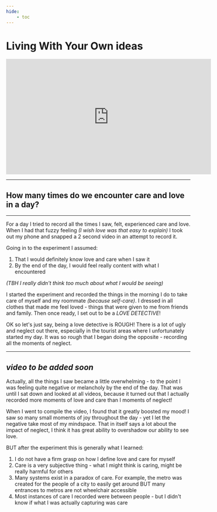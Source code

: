 ```yaml
---
hide:
    - toc
---
```


# Living With Your Own ideas

<iframe width="560" height="315" src="https://www.youtube.com/embed/kZWVm6M5ReM" title="YouTube video player" frameborder="0" allow="accelerometer; autoplay; clipboard-write; encrypted-media; gyroscope; picture-in-picture" allowfullscreen></iframe>

---
## How many times do we encounter care and love in a day?
---

For a day I tried to record all the times I saw, felt, experienced care and love. When I had that fuzzy feeling *(I wish love was that easy to explain)* I took out my phone and snapped a 2 second video in an attempt to record it.

Going in to the experiment I assumed:
  1. That I would definitely know love and care when I saw it
  2. By the end of the day, I would feel really content with what I encountered

*(TBH I really didn't think too much about what I would be seeing)*

I started the experiment and recorded the things in the morning I do to take care of myself and my roommate *(because self-care)*. I dressed in all clothes that made me feel loved - things that were given to me from friends and family. Then once ready, I set out to be a *LOVE DETECTIVE*!

OK so let's just say, being a love detective is ROUGH! There is a lot of ugly and neglect out there, especially in the tourist areas where I unfortunately started my day. It was so rough that I began doing the opposite - recording all the moments of neglect.

---
*video to be added soon*
---

Actually, all the things I saw became a little overwhelming - to the point I was feeling quite negative or melancholy by the end of the day. That was until I sat down and looked at all videos, because it turned out that I actually recorded more moments of love and care than I moments of neglect!

When I went to compile the video, I found that it greatly boosted my mood! I saw so many small moments of joy throughout the day - yet I let the negative take most of my mindspace. That in itself says a lot about the impact of neglect, I think it has great ability to overshadow our ability to see love.

BUT after the experiment this is generally what I learned:
  1. I do not have a firm grasp on how I define love and care for myself
  2. Care is a very subjective thing - what I might think is caring, might be really harmful for others
  3. Many systems exist in a paradox of care. For example, the metro was created for the people of a city to easily get around BUT many entrances to metros are not wheelchair accessible
  4. Most instances of care I recorded were between people - but I didn't know if what I was actually capturing was care
  
